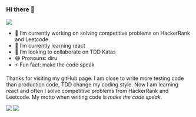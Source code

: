 ### Hi there 👋
![](https://visitor-badge.laobi.icu/badge?page_id=darielrll.visitor-badge)

- 🔭 I’m currently working on solving competitive problems on HackerRank and Leetcode
- 🌱 I’m currently learning react
- 👯 I’m looking to collaborate on TDD Katas
- 😄 Pronouns: diru
- ⚡ Fun fact: make the code speak
<!--
- 🤔 I’m looking for help with ...
- 💬 Ask me about ... 
- 📫 How to reach me: ... 
- More info to enrich this readme:
https://github.com/Zachpocalypse/github-readme-stats/blob/master/docs/readme_es.md
-->

Thanks for visiting my gitHub page. 
I am close to write more testing code than production code, TDD change my coding style. Now I am learning react and often I solve competitive problems from HackerRank and Leetcode. My motto when writing code is *make the code speak*. 

<img src="https://github-readme-stats.vercel.app/api/top-langs?username=darielrll&show_icons=true&locale=en&layout=compact&hide=html&langs_count=6&theme=radical&hide_border=true" align="left">
<img src="https://github-readme-stats-mrdulin.vercel.app/api?username=darielrll&count_private=true&show_icons=true&hide_border=true&show_icons=true&theme=radical&layout=compact" align="left">



